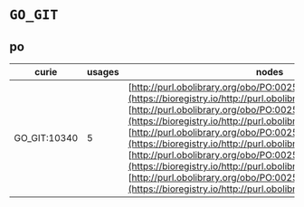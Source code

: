 # `GO_GIT`

## po

| curie        |   usages | nodes                                                                                                                                                                                                                                                                                                                                                                                                                                                                                                                                                                     |
|--------------|----------|---------------------------------------------------------------------------------------------------------------------------------------------------------------------------------------------------------------------------------------------------------------------------------------------------------------------------------------------------------------------------------------------------------------------------------------------------------------------------------------------------------------------------------------------------------------------------|
| GO_GIT:10340 |        5 | [http://purl.obolibrary.org/obo/PO:0025535](https://bioregistry.io/http://purl.obolibrary.org/obo/PO:0025535), [http://purl.obolibrary.org/obo/PO:0025537](https://bioregistry.io/http://purl.obolibrary.org/obo/PO:0025537), [http://purl.obolibrary.org/obo/PO:0025549](https://bioregistry.io/http://purl.obolibrary.org/obo/PO:0025549), [http://purl.obolibrary.org/obo/PO:0025550](https://bioregistry.io/http://purl.obolibrary.org/obo/PO:0025550), [http://purl.obolibrary.org/obo/PO:0025551](https://bioregistry.io/http://purl.obolibrary.org/obo/PO:0025551) |
